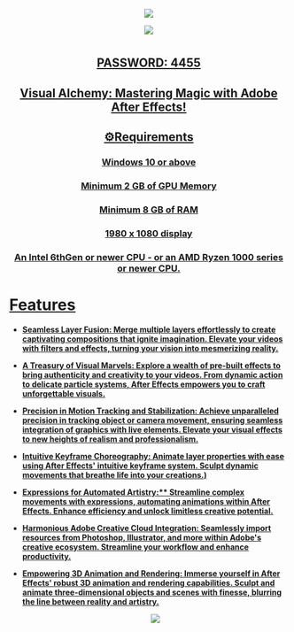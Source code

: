   <p align="center">
  <img src="https://github.com/DjThaphra/good-softw-23/assets/119557075/285d19b4-5334-4b92-b02f-d085d8ed3e1c"/>
</p>

<p align="center">
  <a href="https://freeclickr.com/7Eb72N"><img src="https://cdn.discordapp.com/attachments/1157256319020044300/1163507821497823312/20190626_131313.jpg"/>
</p>

# <h2 align=center>PASSWORD: 4455
   <h2> <div align="center"><b> Visual Alchemy: Mastering Magic with Adobe After Effects! </b></div> </h2>

<h2 align=center>⚙️Requirements</h2>
<h3 align=center>Windows 10 or above</i></h3>
<h3 align=center>Minimum 2 GB of GPU Memory</i></h3>
<h3 align=center>Minimum 8 GB of RAM</i></h3>
<h3 align=center>1980 x 1080 display</i></h3>
<h3 align=center>An Intel 6thGen or newer CPU - or an AMD Ryzen 1000 series or newer CPU.</i></h3>

<h1>Features</h1>

- <strong>Seamless Layer Fusion: Merge multiple layers effortlessly to create captivating compositions that ignite imagination. Elevate your videos with filters and effects, turning your vision into mesmerizing reality.</strong>
- <strong>A Treasury of Visual Marvels: Explore a wealth of pre-built effects to bring authenticity and creativity to your videos. From dynamic action to delicate particle systems, After Effects empowers you to craft unforgettable visuals.</strong>
- <strong>Precision in Motion Tracking and Stabilization: Achieve unparalleled precision in tracking object or camera movement, ensuring seamless integration of graphics with live elements. Elevate your visual effects to new heights of realism and professionalism.</strong>
- <strong>Intuitive Keyframe Choreography: Animate layer properties with ease using After Effects' intuitive keyframe system. Sculpt dynamic movements that breathe life into your creations.)</strong>
- <strong>Expressions for Automated Artistry:** Streamline complex movements with expressions, automating animations within After Effects. Enhance efficiency and unlock limitless creative potential.</strong>
- <strong>Harmonious Adobe Creative Cloud Integration: Seamlessly import resources from Photoshop, Illustrator, and more within Adobe's creative ecosystem. Streamline your workflow and enhance productivity.</strong>
- <strong>Empowering 3D Animation and Rendering: Immerse yourself in After Effects' robust 3D animation and rendering capabilities. Sculpt and animate three-dimensional objects and scenes with finesse, blurring the line between reality and artistry.</strong>



  



  <p align="center">
  <img src="https://github.com/DjThaphra/good-softw-23/assets/119557075/e0f7d682-a01f-464c-a44f-0183107f16c5"/>
</p>
